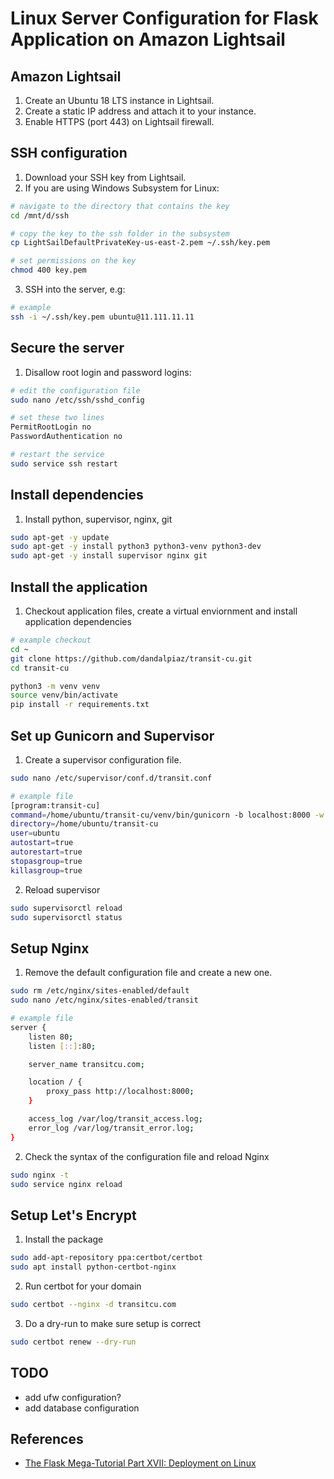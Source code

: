 
# Linux Server Configuration for Flask Application on Amazon Lightsail

## Amazon Lightsail

1. Create an Ubuntu 18 LTS instance in Lightsail.
2. Create a static IP address and attach it to your instance.
3. Enable HTTPS (port 443) on Lightsail firewall.

## SSH configuration

1. Download your SSH key from Lightsail.
2. If you are using Windows Subsystem for Linux:

```bash
# navigate to the directory that contains the key
cd /mnt/d/ssh

# copy the key to the ssh folder in the subsystem
cp LightSailDefaultPrivateKey-us-east-2.pem ~/.ssh/key.pem

# set permissions on the key
chmod 400 key.pem
```

3. SSH into the server, e.g:

```bash
# example
ssh -i ~/.ssh/key.pem ubuntu@11.111.11.11
```

## Secure the server

1. Disallow root login and password logins:

```bash
# edit the configuration file
sudo nano /etc/ssh/sshd_config

# set these two lines
PermitRootLogin no
PasswordAuthentication no

# restart the service
sudo service ssh restart
```

## Install dependencies

1. Install python, supervisor, nginx, git

```bash
sudo apt-get -y update
sudo apt-get -y install python3 python3-venv python3-dev
sudo apt-get -y install supervisor nginx git
```

## Install the application

1. Checkout application files, create a virtual enviornment and install application dependencies

```bash
# example checkout
cd ~
git clone https://github.com/dandalpiaz/transit-cu.git
cd transit-cu

python3 -m venv venv
source venv/bin/activate
pip install -r requirements.txt
```

## Set up Gunicorn and Supervisor

1. Create a supervisor configuration file.

```bash
sudo nano /etc/supervisor/conf.d/transit.conf

# example file
[program:transit-cu]
command=/home/ubuntu/transit-cu/venv/bin/gunicorn -b localhost:8000 -w 4 transit:app
directory=/home/ubuntu/transit-cu
user=ubuntu
autostart=true
autorestart=true
stopasgroup=true
killasgroup=true
```

2. Reload supervisor

```bash
sudo supervisorctl reload
sudo supervisorctl status
```

## Setup Nginx

1. Remove the default configuration file and create a new one.

```bash
sudo rm /etc/nginx/sites-enabled/default
sudo nano /etc/nginx/sites-enabled/transit

# example file
server {
    listen 80;
    listen [::]:80;

    server_name transitcu.com;

    location / {
        proxy_pass http://localhost:8000;
    }

    access_log /var/log/transit_access.log;
    error_log /var/log/transit_error.log;
}
```

2. Check the syntax of the configuration file and reload Nginx

```bash
sudo nginx -t
sudo service nginx reload
```

## Setup Let's Encrypt

1. Install the package

```bash
sudo add-apt-repository ppa:certbot/certbot
sudo apt install python-certbot-nginx
```

2. Run certbot for your domain

```bash
sudo certbot --nginx -d transitcu.com
```

3. Do a dry-run to make sure setup is correct

```bash
sudo certbot renew --dry-run
```

## TODO

- add ufw configuration?
- add database configuration

## References

- [The Flask Mega-Tutorial Part XVII: Deployment on Linux](https://blog.miguelgrinberg.com/post/the-flask-mega-tutorial-part-xvii-deployment-on-linux)